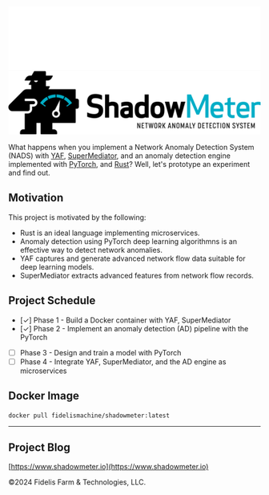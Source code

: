![ShadowMeter](shadowmeter-dark.png#gh-dark-mode-only)
![ShadowMeter](shadowmeter-light.png#gh-light-mode-only)

What happens when you implement a Network Anomaly Detection System (NADS) with [YAF](https://tools.netsa.cert.org/yaf/), [SuperMediator](https://tools.netsa.cert.org/super_mediator1/index.html), and an anomaly detection engine implemented with [PyTorch](https://www.pytorch.org/), and [Rust](https://www.rust-lang.org/)?  Well, let's prototype an experiment and find out.

## Motivation
This project is motivated by the following:
* Rust is an ideal language implementing microservices.
* Anomaly detection using PyTorch deep learning algorithmns is an effective way to detect network anomalies.
* YAF captures and generate advanced network flow data suitable for deep learning models.
* SuperMediator extracts advanced features from network flow records.

## Project Schedule
- [&check;] Phase 1 - Build a Docker container with YAF, SuperMediator
- [&check;] Phase 2 - Implement an anomaly detection (AD) pipeline with the PyTorch
- [ ] Phase 3 - Design and train a model with PyTorch
- [ ] Phase 4 - Integrate YAF, SuperMediator, and the AD engine as microservices

## Docker Image

````
docker pull fidelismachine/shadowmeter:latest
````
---
## Project Blog
[https://www.shadowmeter.io](https://www.shadowmeter.io)



&copy;2024 Fidelis Farm & Technologies, LLC.
